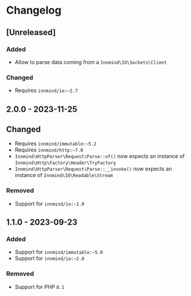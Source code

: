 # Changelog

## [Unreleased]

### Added

- Allow to parse data coming from a `Innmind\IO\Sockets\Client`

### Changed

- Requires `innmind/io:~2.7`

## 2.0.0 - 2023-11-25

## Changed

- Requires `innmind/immutable:~5.2`
- Requires `innmind/http:~7.0`
- `Innmind\HttpParser\Request\Parse::of()` now expects an instance of `Innmind\Http\Factory\Header\TryFactory`
- `Innmind\HttpParser\Request\Parse::__invoke()` now expects an instance of `Innmind\IO\Readable\Stream`

### Removed

- Support for `innmind/io:~1.0`

## 1.1.0 - 2023-09-23

### Added

- Support for `innmind/immutable:~5.0`
- Support for `innmind/io:~2.0`

### Removed

- Support for PHP `8.1`
